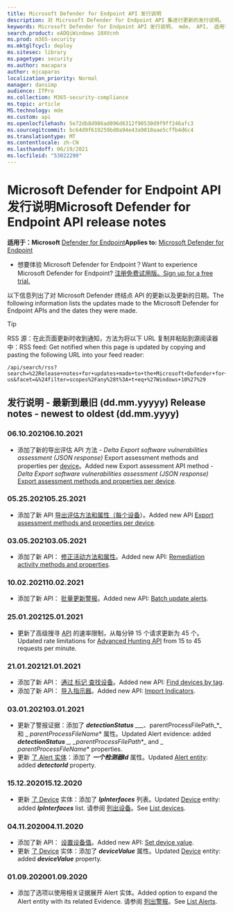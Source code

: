 ```yaml
---
title: Microsoft Defender for Endpoint API 发行说明
description: 对 Microsoft Defender for Endpoint API 集进行更新的发行说明。
keywords: Microsoft Defender for Endpoint API 发行说明， mde， API， 适用于终结点的 Microsoft Defender API， 更新， 注释， 发布
search.product: eADQiWindows 10XVcnh
ms.prod: m365-security
ms.mktglfcycl: deploy
ms.sitesec: library
ms.pagetype: security
ms.author: macapara
author: mjcaparas
localization_priority: Normal
manager: dansimp
audience: ITPro
ms.collection: M365-security-compliance
ms.topic: article
MS.technology: mde
ms.custom: api
ms.openlocfilehash: 5e72db8d986ad096d6312f90530d9f9ff246afc3
ms.sourcegitcommit: bc64d9f619259bd0a94e43a9010aae5cffb4d6c4
ms.translationtype: MT
ms.contentlocale: zh-CN
ms.lasthandoff: 06/19/2021
ms.locfileid: "53022290"
---
```

# <a name="microsoft-defender-for-endpoint-api-release-notes"></a><span data-ttu-id="61c00-104">Microsoft Defender for Endpoint API 发行说明</span><span class="sxs-lookup"><span data-stu-id="61c00-104">Microsoft Defender for Endpoint API release notes</span></span>

<span data-ttu-id="61c00-105">**适用于：Microsoft** [Defender for Endpoint](https://go.microsoft.com/fwlink/?linkid=2154037)</span><span class="sxs-lookup"><span data-stu-id="61c00-105">**Applies to:** [Microsoft Defender for Endpoint](https://go.microsoft.com/fwlink/?linkid=2154037)</span></span>

- <span data-ttu-id="61c00-106">想要体验 Microsoft Defender for Endpoint？</span><span class="sxs-lookup"><span data-stu-id="61c00-106">Want to experience Microsoft Defender for Endpoint?</span></span> [<span data-ttu-id="61c00-107">注册免费试用版。</span><span class="sxs-lookup"><span data-stu-id="61c00-107">Sign up for a free trial.</span></span>](https://www.microsoft.com/microsoft-365/windows/microsoft-defender-atp?ocid=docs-wdatp-exposedapis-abovefoldlink)

<span data-ttu-id="61c00-108">以下信息列出了对 Microsoft Defender 终结点 API 的更新以及更新的日期。</span><span class="sxs-lookup"><span data-stu-id="61c00-108">The following information lists the updates made to the Microsoft Defender for Endpoint APIs and the dates they were made.</span></span>

> [!TIP]
> <span data-ttu-id="61c00-109">RSS 源：在此页面更新时收到通知，方法为将以下 URL 复制并粘贴到源阅读器中：</span><span class="sxs-lookup"><span data-stu-id="61c00-109">RSS feed: Get notified when this page is updated by copying and pasting the following URL into your feed reader:</span></span>
>
> ```http
> /api/search/rss?search=%22Release+notes+for+updates+made+to+the+Microsoft+Defender+for+Endpoint+set+of+APIs%22&locale=en-us&facet=&%24filter=scopes%2Fany%28t%3A+t+eq+%27Windows+10%27%29
> ```

## <a name="release-notes---newest-to-oldest-ddmmyyyy"></a><span data-ttu-id="61c00-110">发行说明 - 最新到最旧 (dd.mm.yyyyy) </span><span class="sxs-lookup"><span data-stu-id="61c00-110">Release notes - newest to oldest (dd.mm.yyyy)</span></span>

### <a name="06102021"></a><span data-ttu-id="61c00-111">06.10.2021</span><span class="sxs-lookup"><span data-stu-id="61c00-111">06.10.2021</span></span>

- <span data-ttu-id="61c00-112">添加了新的导出评估 API 方法 - _Delta Export software vulnerabilities assessment (JSON response)_ Export assessment methods and properties per [device](get-assessment-methods-properties.md)。</span><span class="sxs-lookup"><span data-stu-id="61c00-112">Added new Export assessment API method  - _Delta Export software vulnerabilities assessment (JSON response)_ [Export assessment methods and properties per device](get-assessment-methods-properties.md).</span></span>

### <a name="05252021"></a><span data-ttu-id="61c00-113">05.25.2021</span><span class="sxs-lookup"><span data-stu-id="61c00-113">05.25.2021</span></span>

- <span data-ttu-id="61c00-114">添加了新 API [导出评估方法和属性（每个设备](get-assessment-methods-properties.md)）。</span><span class="sxs-lookup"><span data-stu-id="61c00-114">Added new API [Export assessment methods and properties per device](get-assessment-methods-properties.md).</span></span>

### <a name="03052021"></a><span data-ttu-id="61c00-115">03.05.2021</span><span class="sxs-lookup"><span data-stu-id="61c00-115">03.05.2021</span></span>

- <span data-ttu-id="61c00-116">添加了新 API： [修正活动方法和属性](get-remediation-methods-properties.md)。</span><span class="sxs-lookup"><span data-stu-id="61c00-116">Added new API: [Remediation activity methods and properties](get-remediation-methods-properties.md).</span></span>

### <a name="10022021"></a><span data-ttu-id="61c00-117">10.02.2021</span><span class="sxs-lookup"><span data-stu-id="61c00-117">10.02.2021</span></span>

- <span data-ttu-id="61c00-118">添加了新 API： [批量更新警报](batch-update-alerts.md)。</span><span class="sxs-lookup"><span data-stu-id="61c00-118">Added new API: [Batch update alerts](batch-update-alerts.md).</span></span>

### <a name="25012021"></a><span data-ttu-id="61c00-119">25.01.2021</span><span class="sxs-lookup"><span data-stu-id="61c00-119">25.01.2021</span></span>

- <span data-ttu-id="61c00-120">更新了高级搜寻 [API](run-advanced-query-api.md) 的速率限制，从每分钟 15 个请求更新为 45 个。</span><span class="sxs-lookup"><span data-stu-id="61c00-120">Updated rate limitations for [Advanced Hunting API](run-advanced-query-api.md) from 15 to 45 requests per minute.</span></span>

### <a name="21012021"></a><span data-ttu-id="61c00-121">21.01.2021</span><span class="sxs-lookup"><span data-stu-id="61c00-121">21.01.2021</span></span>

- <span data-ttu-id="61c00-122">添加了新 API： [通过 标记 查找设备](machine-tags.md)。</span><span class="sxs-lookup"><span data-stu-id="61c00-122">Added new API: [Find devices by tag](machine-tags.md).</span></span>
- <span data-ttu-id="61c00-123">添加了新 API： [导入指示器](import-ti-indicators.md)。</span><span class="sxs-lookup"><span data-stu-id="61c00-123">Added new API: [Import Indicators](import-ti-indicators.md).</span></span>

### <a name="03012021"></a><span data-ttu-id="61c00-124">03.01.2021</span><span class="sxs-lookup"><span data-stu-id="61c00-124">03.01.2021</span></span>

- <span data-ttu-id="61c00-125">更新了警报证据：添加了 ***detectionStatus** _*__、parentProcessFilePath_\*_ 和 _ *_parentProcessFileName_*\* 属性。</span><span class="sxs-lookup"><span data-stu-id="61c00-125">Updated Alert evidence: added ***detectionStatus** _, _*_parentProcessFilePath_*_ and _ *_parentProcessFileName_** properties.</span></span>
- <span data-ttu-id="61c00-126">更新 [了 Alert 实体](alerts.md)：添加了 ***一个检测器Id*** 属性。</span><span class="sxs-lookup"><span data-stu-id="61c00-126">Updated [Alert entity](alerts.md): added ***detectorId*** property.</span></span>

### <a name="15122020"></a><span data-ttu-id="61c00-127">15.12.2020</span><span class="sxs-lookup"><span data-stu-id="61c00-127">15.12.2020</span></span>

- <span data-ttu-id="61c00-128">更新 [了 Device](machine.md) 实体：添加了 ***IpInterfaces*** 列表。</span><span class="sxs-lookup"><span data-stu-id="61c00-128">Updated [Device](machine.md) entity: added ***IpInterfaces*** list.</span></span> <span data-ttu-id="61c00-129">请参阅 [列出设备](get-machines.md)。</span><span class="sxs-lookup"><span data-stu-id="61c00-129">See [List devices](get-machines.md).</span></span>

### <a name="04112020"></a><span data-ttu-id="61c00-130">04.11.2020</span><span class="sxs-lookup"><span data-stu-id="61c00-130">04.11.2020</span></span>

- <span data-ttu-id="61c00-131">添加了新 API： [设置设备值](set-device-value.md)。</span><span class="sxs-lookup"><span data-stu-id="61c00-131">Added new API: [Set device value](set-device-value.md).</span></span>
- <span data-ttu-id="61c00-132">更新 [了 Device](machine.md) 实体：添加了 ***deviceValue*** 属性。</span><span class="sxs-lookup"><span data-stu-id="61c00-132">Updated [Device](machine.md) entity: added ***deviceValue*** property.</span></span>

### <a name="01092020"></a><span data-ttu-id="61c00-133">01.09.2020</span><span class="sxs-lookup"><span data-stu-id="61c00-133">01.09.2020</span></span>

- <span data-ttu-id="61c00-134">添加了选项以使用相关证据展开 Alert 实体。</span><span class="sxs-lookup"><span data-stu-id="61c00-134">Added option to expand the Alert entity with its related Evidence.</span></span> <span data-ttu-id="61c00-135">请参阅 [列出警报](get-alerts.md)。</span><span class="sxs-lookup"><span data-stu-id="61c00-135">See [List Alerts](get-alerts.md).</span></span>
